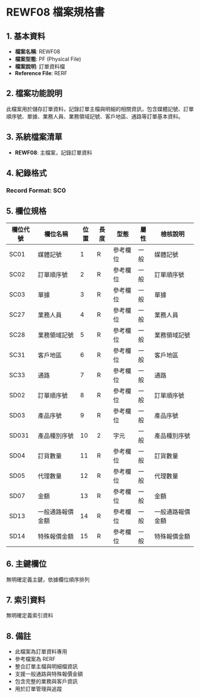 # REWF08 檔案規格書

## 1. 基本資料
- **檔案名稱**: REWF08
- **檔案型態**: PF (Physical File)
- **檔案說明**: 訂單資料檔
- **Reference File**: RERF

## 2. 檔案功能說明
此檔案用於儲存訂單資料，記錄訂單主檔與明細的相關資訊，包含媒體記號、訂單順序號、單據、業務人員、業務領域記號、客戶地區、通路等訂單基本資料。

## 3. 系統檔案清單
- **REWF08**: 主檔案，記錄訂單資料

## 4. 紀錄格式
### Record Format: SC0

## 5. 欄位規格

| 欄位代號 | 欄位名稱 | 位置 | 長度 | 型態 | 屬性 | 檢核說明 |
|----------|----------|------|------|------|------|----------|
| SC01 | 媒體記號 | 1 | R | 參考欄位 | 一般 | 媒體記號 |
| SC02 | 訂單順序號 | 2 | R | 參考欄位 | 一般 | 訂單順序號 |
| SC03 | 單據 | 3 | R | 參考欄位 | 一般 | 單據 |
| SC27 | 業務人員 | 4 | R | 參考欄位 | 一般 | 業務人員 |
| SC28 | 業務領域記號 | 5 | R | 參考欄位 | 一般 | 業務領域記號 |
| SC31 | 客戶地區 | 6 | R | 參考欄位 | 一般 | 客戶地區 |
| SC33 | 通路 | 7 | R | 參考欄位 | 一般 | 通路 |
| SD02 | 訂單順序號 | 8 | R | 參考欄位 | 一般 | 訂單順序號 |
| SD03 | 產品序號 | 9 | R | 參考欄位 | 一般 | 產品序號 |
| SD031 | 產品種別序號 | 10 | 2 | 字元 | 一般 | 產品種別序號 |
| SD04 | 訂貨數量 | 11 | R | 參考欄位 | 一般 | 訂貨數量 |
| SD05 | 代理數量 | 12 | R | 參考欄位 | 一般 | 代理數量 |
| SD07 | 金額 | 13 | R | 參考欄位 | 一般 | 金額 |
| SD13 | 一般通路報價金額 | 14 | R | 參考欄位 | 一般 | 一般通路報價金額 |
| SD14 | 特殊報價金額 | 15 | R | 參考欄位 | 一般 | 特殊報價金額 |

## 6. 主鍵欄位
無明確定義主鍵，依據欄位順序排列

## 7. 索引資料
無明確定義索引資料

## 8. 備註
- 此檔案為訂單資料專用
- 參考檔案為 RERF
- 整合訂單主檔與明細檔資訊
- 支援一般通路與特殊報價金額
- 包含完整的業務與客戶資訊
- 用於訂單管理與追蹤 